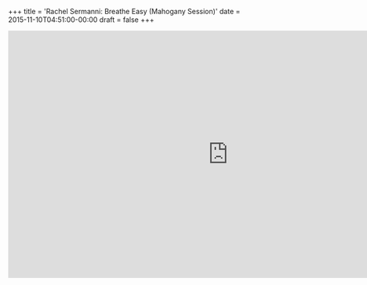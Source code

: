 +++
title = 'Rachel Sermanni: Breathe Easy (Mahogany Session)'
date = 2015-11-10T04:51:00-00:00
draft = false
+++

<iframe width="896" height="504" src="https://www.youtube.com/embed/-71cUz_Va9I?si=GdGg3LU0TgVubG5P" title="YouTube video player" frameborder="0" allow="accelerometer; autoplay; clipboard-write; encrypted-media; gyroscope; picture-in-picture; web-share" referrerpolicy="strict-origin-when-cross-origin" allowfullscreen></iframe>
